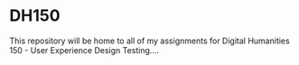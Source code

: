 # DH150
This repository will be home to all of my assignments for Digital Humanities 150 - User Experience Design
Testing....
